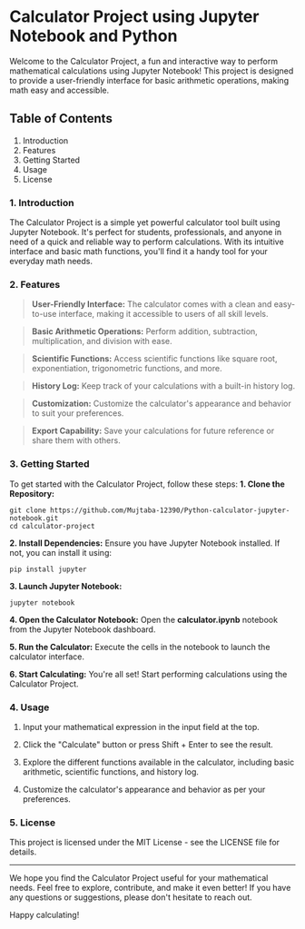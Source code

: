 # Calculator Project using Jupyter Notebook and Python
Welcome to the Calculator Project, a fun and interactive way to perform mathematical calculations using Jupyter Notebook! This project is designed to provide a user-friendly interface for basic arithmetic operations, making math easy and accessible.

## Table of Contents
1. Introduction
2. Features
3. Getting Started
4. Usage
5. License

### 1. Introduction
The Calculator Project is a simple yet powerful calculator tool built using Jupyter Notebook. It's perfect for students, professionals, and anyone in need of a quick and reliable way to perform calculations. With its intuitive interface and basic math functions, you'll find it a handy tool for your everyday math needs.

### 2. Features
> **User-Friendly Interface:** The calculator comes with a clean and easy-to-use interface, making it accessible to users of all skill levels.

> **Basic Arithmetic Operations:** Perform addition, subtraction, multiplication, and division with ease.

> **Scientific Functions:** Access scientific functions like square root, exponentiation, trigonometric functions, and more.

> **History Log:** Keep track of your calculations with a built-in history log.

> **Customization:** Customize the calculator's appearance and behavior to suit your preferences.

> **Export Capability:** Save your calculations for future reference or share them with others.


### 3. Getting Started
To get started with the Calculator Project, follow these steps:
**1. Clone the Repository:**
```
git clone https://github.com/Mujtaba-12390/Python-calculator-jupyter-notebook.git
cd calculator-project
```
**2. Install Dependencies:**
Ensure you have Jupyter Notebook installed. If not, you can install it using:
```
pip install jupyter
```
**3. Launch Jupyter Notebook:**
```
jupyter notebook
```
**4. Open the Calculator Notebook:**
Open the **calculator.ipynb** notebook from the Jupyter Notebook dashboard.

**5. Run the Calculator:**
Execute the cells in the notebook to launch the calculator interface.

**6. Start Calculating:**
You're all set! Start performing calculations using the Calculator Project.

### 4. Usage
1. Input your mathematical expression in the input field at the top.

2. Click the "Calculate" button or press Shift + Enter to see the result.

3. Explore the different functions available in the calculator, including basic arithmetic, scientific functions, and history log.

4. Customize the calculator's appearance and behavior as per your preferences.

### 5. License
This project is licensed under the MIT License - see the LICENSE file for details.

__________________________________________________________________________________________________________________________________________________________________________________________

We hope you find the Calculator Project useful for your mathematical needs. Feel free to explore, contribute, and make it even better! If you have any questions or suggestions, please don't hesitate to reach out.

Happy calculating!







